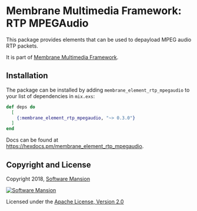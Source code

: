 # Membrane Multimedia Framework: RTP MPEGAudio

This package provides elements that can be used to depayload MPEG audio RTP packets.

It is part of [Membrane Multimedia Framework](https://membraneframework.org).

## Installation

The package can be installed by adding `membrane_element_rtp_mpegaudio` to your list of dependencies in `mix.exs`:

```elixir
def deps do
  [
    {:membrane_element_rtp_mpegaudio, "~> 0.3.0"}
  ]
end
```

Docs can be found at <https://hexdocs.pm/membrane_element_rtp_mpegaudio>.

## Copyright and License

Copyright 2018, [Software Mansion](https://swmansion.com/?utm_source=git&utm_medium=readme&utm_campaign=membrane)

[![Software Mansion](https://logo.swmansion.com/logo?color=white&variant=desktop&width=200&tag=membrane-github)](https://swmansion.com/?utm_source=git&utm_medium=readme&utm_campaign=membrane)

Licensed under the [Apache License, Version 2.0](LICENSE)
